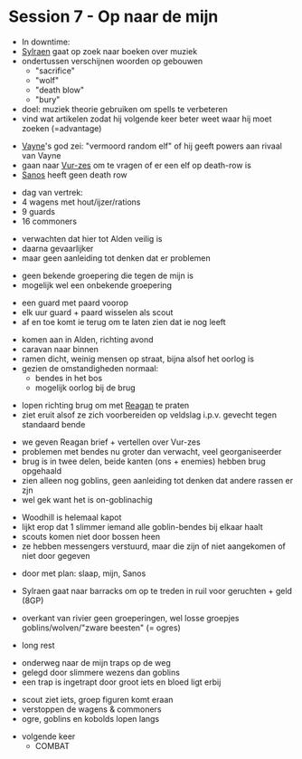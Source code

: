# Session 7 - Op naar de mijn

- In downtime:
- [Sylraen](https://bookstack.hemels.me/books/Inquisitors/page/sylraen-morra) gaat op zoek naar boeken over muziek
- ondertussen verschijnen woorden op gebouwen
    - "sacrifice"
    - "wolf"
    - "death blow"
    - "bury"
- doel: muziek theorie gebruiken om spells te verbeteren
- vind wat artikelen zodat hij volgende keer beter weet waar hij moet zoeken (=advantage)

+ [Vayne](https://bookstack.hemels.me/books/Inquisitors/page/vayne)'s god zei: "vermoord random elf" of hij geeft powers aan rivaal van Vayne
+ gaan naar [Vur-zes](https://bookstack.hemels.me/books/Inquisitors/page/sanos#Vur-zes%20Lunzik) om te vragen of er een elf op death-row is
+ [Sanos](https://bookstack.hemels.me/books/Inquisitors/page/sanos) heeft geen death row

- dag van vertrek:
- 4 wagens met hout/ijzer/rations
- 9 guards
- 16 commoners

+ verwachten dat hier tot Alden veilig is
+ daarna gevaarlijker
+ maar geen aanleiding tot denken dat er problemen

- geen bekende groepering die tegen de mijn is
- mogelijk wel een onbekende groepering

+ een guard met paard voorop
+ elk uur guard + paard wisselen als scout
+ af en toe komt ie terug om te laten zien dat ie nog leeft

- komen aan in Alden, richting avond
- caravan naar binnen
- ramen dicht, weinig mensen op straat, bijna alsof het oorlog is
- gezien de omstandigheden normaal:
    - bendes in het bos
    - mogelijk oorlog bij de brug

+ lopen richting brug om met [Reagan](https://bookstack.hemels.me/books/Inquisitors/page/sanos#Reagan%20Staghorn) te praten
+ ziet eruit alsof ze zich voorbereiden op veldslag i.p.v. gevecht tegen standaard bende

- we geven Reagan brief + vertellen over Vur-zes
- problemen met bendes nu groter dan verwacht, veel georganiseerder
- brug is in twee delen, beide kanten (ons + enemies) hebben brug opgehaald
- zien alleen nog goblins, geen aanleiding tot denken dat andere rassen er zjn
- wel gek want het is on-goblinachig

+ Woodhill is helemaal kapot
+ lijkt erop dat 1 slimmer iemand alle goblin-bendes bij elkaar haalt
+ scouts komen niet door bossen heen
+ ze hebben messengers verstuurd, maar die zijn of niet aangekomen of niet door gegeven

- door met plan: slaap, mijn, Sanos

+ Sylraen gaat naar barracks om op te treden in ruil voor geruchten + geld (8GP)

- overkant van rivier geen groeperingen, wel losse groepjes goblins/wolven/"zware beesten" (= ogres)

+ long rest

- onderweg naar de mijn traps op de weg
- gelegd door slimmere wezens dan goblins
- een trap is ingetrapt door groot iets en bloed ligt erbij

+ scout ziet iets, groep figuren komt eraan
+ verstoppen de wagens & commoners
+ ogre, goblins en kobolds lopen langs

- volgende keer
    - COMBAT
